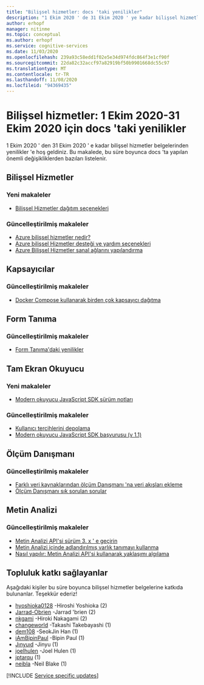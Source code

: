 ```yaml
---
title: "Bilişsel hizmetler: docs 'taki yenilikler"
description: "1 Ekim 2020 ' de 31 Ekim 2020 ' ye kadar bilişsel hizmetler belgelerinden yenilikler. "
author: erhopf
manager: nitinme
ms.topic: conceptual
ms.author: erhopf
ms.service: cognitive-services
ms.date: 11/03/2020
ms.openlocfilehash: 239a93c58edd1f02e5e34d974fdc864f3e1cf90f
ms.sourcegitcommit: 22da82c32accf97a82919bf50b9901668dc55c97
ms.translationtype: MT
ms.contentlocale: tr-TR
ms.lasthandoff: 11/08/2020
ms.locfileid: "94369435"
---
```

# <a name="cognitive-services-whats-new-in-docs-for-october-1-2020---october-31-2020"></a>Bilişsel hizmetler: 1 Ekim 2020-31 Ekim 2020 için docs 'taki yenilikler

1 Ekim 2020 ' den 31 Ekim 2020 ' e kadar bilişsel hizmetler belgelerinden yenilikler 'e hoş geldiniz. Bu makalede, bu süre boyunca docs 'ta yapılan önemli değişikliklerden bazıları listelenir.

## <a name="cognitive-services"></a>Bilişsel Hizmetler

### <a name="new-articles"></a>Yeni makaleler

- [Bilişsel Hizmetler dağıtım seçenekleri](cognitive-services-development-options.md)

### <a name="updated-articles"></a>Güncelleştirilmiş makaleler

- [Azure bilişsel hizmetler nedir?](what-are-cognitive-services.md)
- [Azure bilişsel Hizmetler desteği ve yardım seçenekleri](cognitive-services-support-options.md)
- [Azure Bilişsel Hizmetler sanal ağlarını yapılandırma](cognitive-services-virtual-networks.md)

## <a name="containers"></a>Kapsayıcılar

### <a name="updated-articles"></a>Güncelleştirilmiş makaleler

- [Docker Compose kullanarak birden çok kapsayıcı dağıtma](./containers/docker-compose-recipe.md)

## <a name="form-recognizer"></a>Form Tanıma

### <a name="updated-articles"></a>Güncelleştirilmiş makaleler

- [Form Tanıma'daki yenilikler](./form-recognizer/whats-new.md)

## <a name="immersive-reader"></a>Tam Ekran Okuyucu

### <a name="new-articles"></a>Yeni makaleler

- [Modern okuyucu JavaScript SDK sürüm notları](./immersive-reader/release-notes.md)

### <a name="updated-articles"></a>Güncelleştirilmiş makaleler

- [Kullanıcı tercihlerini depolama](./immersive-reader/how-to-store-user-preferences.md)
- [Modern okuyucu JavaScript SDK başvurusu (v 1.1)](./immersive-reader/reference.md)

## <a name="metrics-advisor"></a>Ölçüm Danışmanı

### <a name="updated-articles"></a>Güncelleştirilmiş makaleler

- [Farklı veri kaynaklarından ölçüm Danışmanı 'na veri akışları ekleme](./metrics-advisor/data-feeds-from-different-sources.md)
- [Ölçüm Danışmanı sık sorulan sorular](./metrics-advisor/faq.md)

## <a name="text-analytics"></a>Metin Analizi

### <a name="updated-articles"></a>Güncelleştirilmiş makaleler

- [Metin Analizi API'si sürüm 3. x ' e geçirin](./text-analytics/migration-guide.md)
- [Metin Analizi içinde adlandırılmış varlık tanımayı kullanma](./text-analytics/how-tos/text-analytics-how-to-entity-linking.md)
- [Nasıl yapılır: Metin Analizi API'si kullanarak yaklaşımı algılama](./text-analytics/how-tos/text-analytics-how-to-sentiment-analysis.md)

## <a name="community-contributors"></a>Topluluk katkı sağlayanlar

Aşağıdaki kişiler bu süre boyunca bilişsel hizmetler belgelerine katkıda bulunanlar. Teşekkür ederiz! 

- [hyoshioka0128](https://github.com/hyoshioka0128) -Hiroshi Yoshioka (2)
- [Jarrad-Obrien](https://github.com/jarrad-obrien) -Jarrad 'brien (2)
- [nkgami](https://github.com/nkgami) -Hiroki Nakagami (2)
- [changeworld](https://github.com/changeworld) -Takashi Takebayashi (1)
- [dem108](https://github.com/dem108) -SeokJin Han (1)
- [iAmBipinPaul](https://github.com/iAmBipinPaul) -Bipin Paul (1)
- [Jınyuıd](https://github.com/JinyuID) -Jinyu (1)
- [joelhulen](https://github.com/joelhulen) -Joel Hulen (1)
- [jptarqu](https://github.com/jptarqu) (1)
- [neibla](https://github.com/neibla) -Neil Blake (1)

[!INCLUDE [Service specific updates](./includes/service-specific-updates.md)]